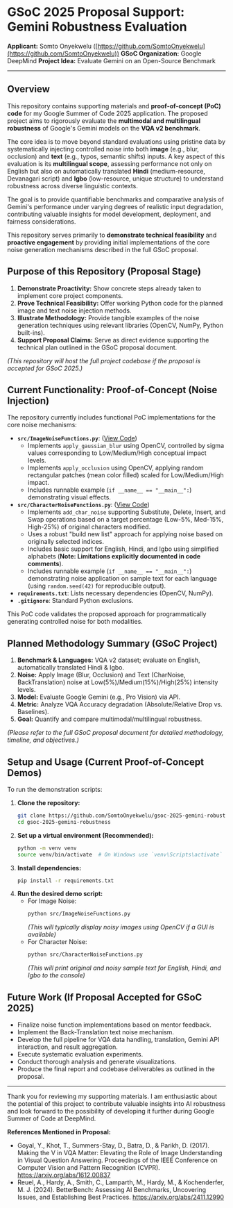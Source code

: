 # GSoC 2025 Proposal Support: Gemini Robustness Evaluation

**Applicant:** Somto Onyekwelu ([https://github.com/SomtoOnyekwelu](https://github.com/SomtoOnyekwelu))
**GSoC Organization:** Google DeepMind
**Project Idea:** Evaluate Gemini on an Open-Source Benchmark

---

## Overview

This repository contains supporting materials and **proof-of-concept (PoC) code** for my Google Summer of Code 2025 application. The proposed project aims to rigorously evaluate the **multimodal and multilingual robustness** of Google's Gemini models on the **VQA v2 benchmark**.

The core idea is to move beyond standard evaluations using pristine data by systematically injecting controlled noise into both **image** (e.g., blur, occlusion) and **text** (e.g., typos, semantic shifts) inputs. A key aspect of this evaluation is its **multilingual scope**, assessing performance not only on English but also on automatically translated **Hindi** (medium-resource, Devanagari script) and **Igbo** (low-resource, unique structure) to understand robustness across diverse linguistic contexts.

The goal is to provide quantifiable benchmarks and comparative analysis of Gemini's performance under varying degrees of realistic input degradation, contributing valuable insights for model development, deployment, and fairness considerations.

This repository serves primarily to **demonstrate technical feasibility** and **proactive engagement** by providing initial implementations of the core noise generation mechanisms described in the full GSoC proposal.

## Purpose of this Repository (Proposal Stage)

1.  **Demonstrate Proactivity:** Show concrete steps already taken to implement core project components.
2.  **Prove Technical Feasibility:** Offer working Python code for the planned image and text noise injection methods.
3.  **Illustrate Methodology:** Provide tangible examples of the noise generation techniques using relevant libraries (OpenCV, NumPy, Python built-ins).
4.  **Support Proposal Claims:** Serve as direct evidence supporting the technical plan outlined in the GSoC proposal document.

*(This repository will host the full project codebase if the proposal is accepted for GSoC 2025.)*

## Current Functionality: Proof-of-Concept (Noise Injection)

The repository currently includes functional PoC implementations for the core noise mechanisms:

*   **`src/ImageNoiseFunctions.py`**: ([View Code](https://github.com/SomtoOnyekwelu/gsoc-2025-gemini-robustness/blob/main/src/ImageNoiseFunctions.py))
    *   Implements `apply_gaussian_blur` using OpenCV, controlled by sigma values corresponding to Low/Medium/High conceptual impact levels.
    *   Implements `apply_occlusion` using OpenCV, applying random rectangular patches (mean color filled) scaled for Low/Medium/High impact.
    *   Includes runnable example (`if __name__ == "__main__":`) demonstrating visual effects.
*   **`src/CharacterNoiseFunctions.py`**: ([View Code](https://github.com/SomtoOnyekwelu/gsoc-2025-gemini-robustness/blob/main/src/CharacterNoiseFunctions.py))
    *   Implements `add_char_noise` supporting Substitute, Delete, Insert, and Swap operations based on a target percentage (Low-5%, Med-15%, High-25%) of original characters modified.
    *   Uses a robust "build new list" approach for applying noise based on originally selected indices.
    *   Includes basic support for English, Hindi, and Igbo using simplified alphabets (**Note: Limitations explicitly documented in code comments**).
    *   Includes runnable example (`if __name__ == "__main__":`) demonstrating noise application on sample text for each language (using `random.seed(42)` for reproducible output).
*   **`requirements.txt`**: Lists necessary dependencies (OpenCV, NumPy).
*   **`.gitignore`**: Standard Python exclusions.

This PoC code validates the proposed approach for programmatically generating controlled noise for both modalities.

## Planned Methodology Summary (GSoC Project)

1.  **Benchmark & Languages:** VQA v2 dataset; evaluate on English, automatically translated Hindi & Igbo.
2.  **Noise:** Apply Image (Blur, Occlusion) and Text (CharNoise, BackTranslation) noise at Low(5%)/Medium(15%)/High(25%) intensity levels.
3.  **Model:** Evaluate Google Gemini (e.g., Pro Vision) via API.
4.  **Metric:** Analyze VQA Accuracy degradation (Absolute/Relative Drop vs. Baselines).
5.  **Goal:** Quantify and compare multimodal/multilingual robustness.

*(Please refer to the full GSoC proposal document for detailed methodology, timeline, and objectives.)*

## Setup and Usage (Current Proof-of-Concept Demos)

To run the demonstration scripts:

1.  **Clone the repository:**
    ```bash
    git clone https://github.com/SomtoOnyekwelu/gsoc-2025-gemini-robustness.git
    cd gsoc-2025-gemini-robustness
    ```
2.  **Set up a virtual environment (Recommended):**
    ```bash
    python -m venv venv
    source venv/bin/activate  # On Windows use `venv\Scripts\activate`
    ```
3.  **Install dependencies:**
    ```bash
    pip install -r requirements.txt
    ```
4.  **Run the desired demo script:**
    *   For Image Noise:
        ```bash
        python src/ImageNoiseFunctions.py
        ```
        *(This will typically display noisy images using OpenCV if a GUI is available)*
    *   For Character Noise:
        ```bash
        python src/CharacterNoiseFunctions.py
        ```
        *(This will print original and noisy sample text for English, Hindi, and Igbo to the console)*

## Future Work (If Proposal Accepted for GSoC 2025)

*   Finalize noise function implementations based on mentor feedback.
*   Implement the Back-Translation text noise mechanism.
*   Develop the full pipeline for VQA data handling, translation, Gemini API interaction, and result aggregation.
*   Execute systematic evaluation experiments.
*   Conduct thorough analysis and generate visualizations.
*   Produce the final report and codebase deliverables as outlined in the proposal.

---

Thank you for reviewing my supporting materials. I am enthusiastic about the potential of this project to contribute valuable insights into AI robustness and look forward to the possibility of developing it further during Google Summer of Code at DeepMind.

**References Mentioned in Proposal:**

*   Goyal, Y., Khot, T., Summers-Stay, D., Batra, D., & Parikh, D. (2017). Making the V in VQA Matter: Elevating the Role of Image Understanding in Visual Question Answering. Proceedings of the IEEE Conference on Computer Vision and Pattern Recognition (CVPR). https://arxiv.org/abs/1612.00837
*   Reuel, A., Hardy, A., Smith, C., Lamparth, M., Hardy, M., & Kochenderfer, M. J. (2024). BetterBench: Assessing AI Benchmarks, Uncovering Issues, and Establishing Best Practices. https://arxiv.org/abs/2411.12990